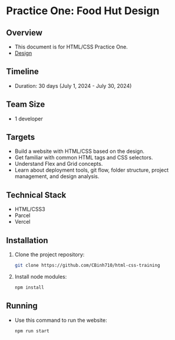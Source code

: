 # Practice One: Food Hut Design

## Overview

- This document is for HTML/CSS Practice One.
- [Design](https://www.figma.com/design/Q0oRUMv9ESYXfsIZjJXJn8/Food-Hut-(-Food-Ordering-Responsive-Design)-(Community)?node-id=0-1)

## Timeline

- Duration: 30 days (July 1, 2024 - July 30, 2024)

## Team Size

- 1 developer

## Targets

- Build a website with HTML/CSS based on the design.
- Get familiar with common HTML tags and CSS selectors.
- Understand Flex and Grid concepts.
- Learn about deployment tools, git flow, folder structure, project management, and design analysis.

## Technical Stack

- HTML/CSS3
- Parcel
- Vercel

## Installation

1. Clone the project repository:

    ```bash
    git clone https://github.com/CBinh710/html-css-training
    ```

2. Install node modules:

    ```bash
    npm install
    ```

## Running

- Use this command to run the website:

    ```bash
    npm run start
    ```
